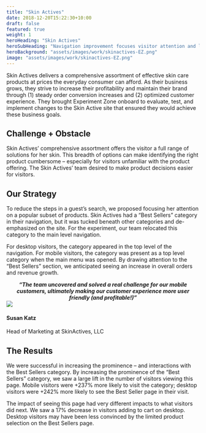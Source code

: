 ```yaml
---
title: "Skin Actives"
date: 2018-12-20T15:22:30+10:00
draft: false
featured: true
weight: 1
heroHeading: "Skin Actives"
heroSubHeading: "Navigation improvement focuses visitor attention and lifts mobile order conversion"
heroBackground: "assets/images/work/skinactives-EZ.png"
image: "assets/images/work/skinactives-EZ.png"
---
```


Skin Actives delivers a comprehensive assortment of effective skin care products at prices the everyday consumer can afford. As their business grows, they strive to increase their profitability and maintain their brand through (1) steady order conversion increases and (2) optimized customer experience. They brought Experiment Zone onboard to evaluate, test, and implement changes to the Skin Active site that ensured they would achieve these business goals.

## Challenge + Obstacle

Skin Actives’ comprehensive assortment offers the visitor a full range of solutions for her skin. This breadth of options can make identifying the right product cumbersome – especially for visitors unfamiliar with the product offering. The Skin Actives’ team desired to make product decisions easier for visitors.

## Our Strategy

To reduce the steps in a guest’s search, we proposed focusing her attention on a popular subset of products. Skin Actives had a “Best Sellers” category in their navigation, but it was tucked beneath other categories and de-emphasized on the site. For the experiment, our team relocated this category to the main level navigation.

For desktop visitors, the category appeared in the top level of the navigation. For mobile visitors, the category was present as a top level category when the main menu was opened. By drawing attention to the “Best Sellers” section, we anticipated seeing an increase in overall orders and revenue growth.

<div align="center"><b><i>“The team uncovered and solved a real challenge for our mobile customers, ultimately making our customer experience more user friendly (and profitable!)”</i></b>
</div>
<div class="container">
    <div class="row justify-content-center align-items-center">
        <div class="col-12 col-md-2">
            <img class="img-fluid rounded-circle mt-2 mb-2" src="{{ site.params.homepage.splash_two_image | relative_url }}" />
        </div> 
        <div class="col-12 col-md-6">
            <h4>Susan Katz</h4>
            <p>Head of Marketing at SkinActives, LLC</p>
        </div>
    </div>
</div>

## The Results

We were successful in increasing the prominence – and interactions with the Best Sellers category. By increasing the prominence of the “Best Sellers” category, we saw a large lift in the number of visitors viewing this page. Mobile visitors were +237% more likely to visit the category; desktop visitors were +242% more likely to see the Best Seller page in their visit.

The impact of seeing this page had very different impacts to what visitors did next. We saw a 17% decrease in visitors adding to cart on desktop. Desktop visitors may have been less convinced by the limited product selection on the Best Sellers page.
